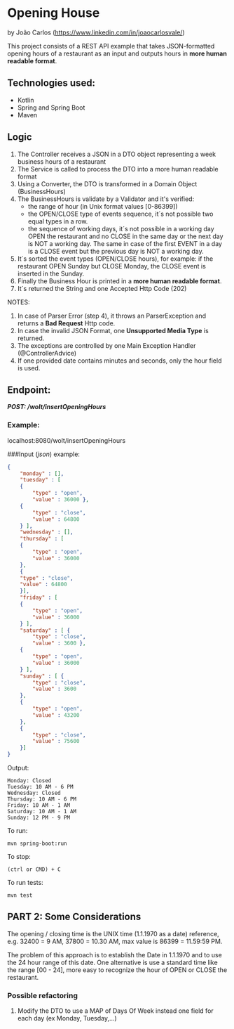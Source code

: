 # Opening House
by João Carlos (https://www.linkedin.com/in/joaocarlosvale/)

This project consists of a REST API example that takes JSON-formatted opening hours of a restaurant as an input and 
outputs hours in **more human readable format**.

## Technologies used:
* Kotlin
* Spring and Spring Boot
* Maven 

## Logic
1. The Controller receives a JSON in a DTO object representing a week business hours of a restaurant
2. The Service is called to process the DTO into a more human readable format
3. Using a Converter, the DTO is transformed in a Domain Object (BusinessHours)
4. The BusinessHours is validate by a Validator and it's verified:
    - the range of hour (in Unix format values [0-86399])
    - the OPEN/CLOSE type of events sequence, it´s not possible two equal types in a row.
    - the sequence of working days, it´s not possible in a working day OPEN the restaurant and no CLOSE in the same day or
    the next day is NOT a working day. The same in case of the first EVENT in a day is a CLOSE event but the previous day is 
    NOT a working day.
5. It´s sorted the event types (OPEN/CLOSE hours), for example: if the restaurant OPEN Sunday but CLOSE Monday, 
the CLOSE event is inserted in the Sunday.
6. Finally the Business Hour is printed in a **more human readable format**.
7. It´s returned the String and one Accepted Http Code (202)

NOTES: 
1. In case of Parser Error (step 4), it throws an ParserException and returns a **Bad Request** Http code.
2. In case the invalid JSON Format, one **Unsupported Media Type** is returned.
3. The exceptions are controlled by one Main Exception Handler (@ControllerAdvice)
4. If one provided date contains minutes and seconds, only the hour field is used.

## Endpoint:
***POST: /wolt/insertOpeningHours***

### Example:
localhost:8080/wolt/insertOpeningHours

###Input (*json*) example:
```json
{
    "monday" : [],
    "tuesday" : [
    {
        "type" : "open",
        "value" : 36000 },
    {
        "type" : "close",
        "value" : 64800
    } ],
    "wednesday" : [],
    "thursday" : [
    {
        "type" : "open",
        "value" : 36000
    },
    {
    "type" : "close",
    "value" : 64800
    }],
    "friday" : [
    {
        "type" : "open",
        "value" : 36000
    } ],
    "saturday" : [ {
        "type" : "close",
        "value" : 3600 },
    {
        "type" : "open",
        "value" : 36000
    } ],
    "sunday" : [ {
        "type" : "close",
        "value" : 3600
    },
    {
        "type" : "open",
        "value" : 43200 
    },
    {
        "type" : "close", 
        "value" : 75600
    }]
}
```
Output:
```
Monday: Closed
Tuesday: 10 AM - 6 PM
Wednesday: Closed
Thursday: 10 AM - 6 PM
Friday: 10 AM - 1 AM
Saturday: 10 AM - 1 AM
Sunday: 12 PM - 9 PM
```

To run:

    mvn spring-boot:run
    
To stop:
  
    (ctrl or CMD) + C

To run tests:

    mvn test

## PART 2: Some Considerations
The opening / closing time is the UNIX time (1.1.1970 as a date) reference, 
e.g. 32400 = 9 AM, 37800 = 10.30 AM, max value is 86399 = 11.59:59 PM.

The problem of this approach is to establish the Date in 1.1.1970 and to use the 24 hour range of this date.
One alternative is use a standard time like the range [00 - 24], more easy to recognize the hour of OPEN or CLOSE 
the restaurant.

### Possible refactoring
1. Modify the DTO to use a MAP of Days Of Week instead one field for each day (ex Monday, Tuesday,...)

